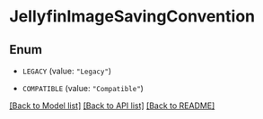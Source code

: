 # JellyfinImageSavingConvention

## Enum


* `LEGACY` (value: `"Legacy"`)

* `COMPATIBLE` (value: `"Compatible"`)


[[Back to Model list]](../README.md#documentation-for-models) [[Back to API list]](../README.md#documentation-for-api-endpoints) [[Back to README]](../README.md)


